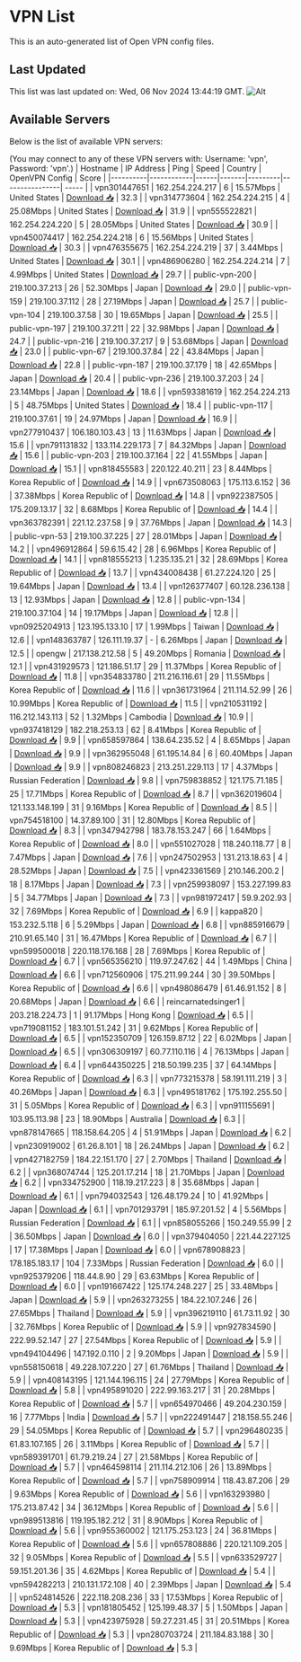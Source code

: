 # VPN List

This is an auto-generated list of Open VPN config files.

## Last Updated

This list was last updated on: Wed, 06 Nov 2024 13:44:19 GMT.
![Alt](https://repobeats.axiom.co/api/embed/186b98318ef1479477931607c1ad7d823f12451f.svg "Repobeats analytics image")

## Available Servers

Below is the list of available VPN servers:

(You may connect to any of these VPN servers with: Username: 'vpn', Password: 'vpn'.)
| Hostname | IP Address | Ping | Speed | Country | OpenVPN Config | Score |
|----------|------------|------|-------|---------|----------------| ----- |
| vpn301447651 | 162.254.224.217 | 6 | 15.57Mbps | United States | [Download 📥](./configs/server_0_US.ovpn) | 32.3 |
| vpn314773604 | 162.254.224.215 | 4 | 25.08Mbps | United States | [Download 📥](./configs/server_1_US.ovpn) | 31.9 |
| vpn555522821 | 162.254.224.220 | 5 | 28.05Mbps | United States | [Download 📥](./configs/server_2_US.ovpn) | 30.9 |
| vpn450074417 | 162.254.224.218 | 6 | 15.56Mbps | United States | [Download 📥](./configs/server_3_US.ovpn) | 30.3 |
| vpn476355675 | 162.254.224.219 | 37 | 3.44Mbps | United States | [Download 📥](./configs/server_4_US.ovpn) | 30.1 |
| vpn486906280 | 162.254.224.214 | 7 | 4.99Mbps | United States | [Download 📥](./configs/server_5_US.ovpn) | 29.7 |
| public-vpn-200 | 219.100.37.213 | 26 | 52.30Mbps | Japan | [Download 📥](./configs/server_6_JP.ovpn) | 29.0 |
| public-vpn-159 | 219.100.37.112 | 28 | 27.19Mbps | Japan | [Download 📥](./configs/server_7_JP.ovpn) | 25.7 |
| public-vpn-104 | 219.100.37.58 | 30 | 19.65Mbps | Japan | [Download 📥](./configs/server_8_JP.ovpn) | 25.5 |
| public-vpn-197 | 219.100.37.211 | 22 | 32.98Mbps | Japan | [Download 📥](./configs/server_9_JP.ovpn) | 24.7 |
| public-vpn-216 | 219.100.37.217 | 9 | 53.68Mbps | Japan | [Download 📥](./configs/server_10_JP.ovpn) | 23.0 |
| public-vpn-67 | 219.100.37.84 | 22 | 43.84Mbps | Japan | [Download 📥](./configs/server_11_JP.ovpn) | 22.8 |
| public-vpn-187 | 219.100.37.179 | 18 | 42.65Mbps | Japan | [Download 📥](./configs/server_12_JP.ovpn) | 20.4 |
| public-vpn-236 | 219.100.37.203 | 24 | 23.14Mbps | Japan | [Download 📥](./configs/server_13_JP.ovpn) | 18.6 |
| vpn593381619 | 162.254.224.213 | 5 | 48.75Mbps | United States | [Download 📥](./configs/server_14_US.ovpn) | 18.4 |
| public-vpn-117 | 219.100.37.61 | 19 | 24.97Mbps | Japan | [Download 📥](./configs/server_15_JP.ovpn) | 16.9 |
| vpn277910437 | 106.180.103.43 | 13 | 11.63Mbps | Japan | [Download 📥](./configs/server_16_JP.ovpn) | 15.6 |
| vpn791131832 | 133.114.229.173 | 7 | 84.32Mbps | Japan | [Download 📥](./configs/server_17_JP.ovpn) | 15.6 |
| public-vpn-203 | 219.100.37.164 | 22 | 41.55Mbps | Japan | [Download 📥](./configs/server_18_JP.ovpn) | 15.1 |
| vpn818455583 | 220.122.40.211 | 23 | 8.44Mbps | Korea Republic of | [Download 📥](./configs/server_19_KR.ovpn) | 14.9 |
| vpn673508063 | 175.113.6.152 | 36 | 37.38Mbps | Korea Republic of | [Download 📥](./configs/server_20_KR.ovpn) | 14.8 |
| vpn922387505 | 175.209.13.17 | 32 | 8.68Mbps | Korea Republic of | [Download 📥](./configs/server_21_KR.ovpn) | 14.4 |
| vpn363782391 | 221.12.237.58 | 9 | 37.76Mbps | Japan | [Download 📥](./configs/server_22_JP.ovpn) | 14.3 |
| public-vpn-53 | 219.100.37.225 | 27 | 28.01Mbps | Japan | [Download 📥](./configs/server_23_JP.ovpn) | 14.2 |
| vpn496912864 | 59.6.15.42 | 28 | 6.96Mbps | Korea Republic of | [Download 📥](./configs/server_24_KR.ovpn) | 14.1 |
| vpn818555213 | 1.235.135.21 | 32 | 28.69Mbps | Korea Republic of | [Download 📥](./configs/server_25_KR.ovpn) | 13.7 |
| vpn434008438 | 61.27.224.120 | 25 | 19.64Mbps | Japan | [Download 📥](./configs/server_26_JP.ovpn) | 13.4 |
| vpn126377407 | 60.128.236.138 | 13 | 12.93Mbps | Japan | [Download 📥](./configs/server_27_JP.ovpn) | 12.8 |
| public-vpn-134 | 219.100.37.104 | 14 | 19.17Mbps | Japan | [Download 📥](./configs/server_28_JP.ovpn) | 12.8 |
| vpn0925204913 | 123.195.133.10 | 17 | 1.99Mbps | Taiwan | [Download 📥](./configs/server_29_TW.ovpn) | 12.6 |
| vpn148363787 | 126.111.19.37 | - | 6.26Mbps | Japan | [Download 📥](./configs/server_30_JP.ovpn) | 12.5 |
| opengw | 217.138.212.58 | 5 | 49.20Mbps | Romania | [Download 📥](./configs/server_31_RO.ovpn) | 12.1 |
| vpn431929573 | 121.186.51.17 | 29 | 11.37Mbps | Korea Republic of | [Download 📥](./configs/server_32_KR.ovpn) | 11.8 |
| vpn354833780 | 211.216.116.61 | 29 | 11.55Mbps | Korea Republic of | [Download 📥](./configs/server_33_KR.ovpn) | 11.6 |
| vpn361731964 | 211.114.52.99 | 26 | 10.99Mbps | Korea Republic of | [Download 📥](./configs/server_34_KR.ovpn) | 11.5 |
| vpn210531192 | 116.212.143.113 | 52 | 1.32Mbps | Cambodia | [Download 📥](./configs/server_35_KH.ovpn) | 10.9 |
| vpn937418129 | 182.218.253.13 | 62 | 8.41Mbps | Korea Republic of | [Download 📥](./configs/server_36_KR.ovpn) | 9.9 |
| vpn658597864 | 138.64.235.52 | 4 | 8.65Mbps | Japan | [Download 📥](./configs/server_37_JP.ovpn) | 9.9 |
| vpn362955048 | 61.195.14.84 | 6 | 60.40Mbps | Japan | [Download 📥](./configs/server_38_JP.ovpn) | 9.9 |
| vpn808246823 | 213.251.229.113 | 17 | 4.37Mbps | Russian Federation | [Download 📥](./configs/server_39_RU.ovpn) | 9.8 |
| vpn759838852 | 121.175.71.185 | 25 | 17.71Mbps | Korea Republic of | [Download 📥](./configs/server_40_KR.ovpn) | 8.7 |
| vpn362019604 | 121.133.148.199 | 31 | 9.16Mbps | Korea Republic of | [Download 📥](./configs/server_41_KR.ovpn) | 8.5 |
| vpn754518100 | 14.37.89.100 | 31 | 12.80Mbps | Korea Republic of | [Download 📥](./configs/server_42_KR.ovpn) | 8.3 |
| vpn347942798 | 183.78.153.247 | 66 | 1.64Mbps | Korea Republic of | [Download 📥](./configs/server_43_KR.ovpn) | 8.0 |
| vpn551027028 | 118.240.118.77 | 8 | 7.47Mbps | Japan | [Download 📥](./configs/server_44_JP.ovpn) | 7.6 |
| vpn247502953 | 131.213.18.63 | 4 | 28.52Mbps | Japan | [Download 📥](./configs/server_45_JP.ovpn) | 7.5 |
| vpn423361569 | 210.146.200.2 | 18 | 8.17Mbps | Japan | [Download 📥](./configs/server_46_JP.ovpn) | 7.3 |
| vpn259938097 | 153.227.199.83 | 5 | 34.77Mbps | Japan | [Download 📥](./configs/server_47_JP.ovpn) | 7.3 |
| vpn981972417 | 59.9.202.93 | 32 | 7.69Mbps | Korea Republic of | [Download 📥](./configs/server_48_KR.ovpn) | 6.9 |
| kappa820 | 153.232.5.118 | 6 | 5.29Mbps | Japan | [Download 📥](./configs/server_49_JP.ovpn) | 6.8 |
| vpn885916679 | 210.91.65.140 | 31 | 16.47Mbps | Korea Republic of | [Download 📥](./configs/server_50_KR.ovpn) | 6.7 |
| vpn599500018 | 220.118.176.168 | 28 | 7.69Mbps | Korea Republic of | [Download 📥](./configs/server_51_KR.ovpn) | 6.7 |
| vpn565356210 | 119.97.247.62 | 44 | 1.49Mbps | China | [Download 📥](./configs/server_52_CN.ovpn) | 6.6 |
| vpn712560906 | 175.211.99.244 | 30 | 39.50Mbps | Korea Republic of | [Download 📥](./configs/server_53_KR.ovpn) | 6.6 |
| vpn498086479 | 61.46.91.152 | 8 | 20.68Mbps | Japan | [Download 📥](./configs/server_54_JP.ovpn) | 6.6 |
| reincarnatedsinger1 | 203.218.224.73 | 1 | 91.17Mbps | Hong Kong | [Download 📥](./configs/server_55_HK.ovpn) | 6.5 |
| vpn719081152 | 183.101.51.242 | 31 | 9.62Mbps | Korea Republic of | [Download 📥](./configs/server_56_KR.ovpn) | 6.5 |
| vpn152350709 | 126.159.87.12 | 22 | 6.02Mbps | Japan | [Download 📥](./configs/server_57_JP.ovpn) | 6.5 |
| vpn306309197 | 60.77.110.116 | 4 | 76.13Mbps | Japan | [Download 📥](./configs/server_58_JP.ovpn) | 6.4 |
| vpn644350225 | 218.50.199.235 | 37 | 64.14Mbps | Korea Republic of | [Download 📥](./configs/server_59_KR.ovpn) | 6.3 |
| vpn773215378 | 58.191.111.219 | 3 | 40.26Mbps | Japan | [Download 📥](./configs/server_60_JP.ovpn) | 6.3 |
| vpn495181762 | 175.192.255.50 | 31 | 5.05Mbps | Korea Republic of | [Download 📥](./configs/server_61_KR.ovpn) | 6.3 |
| vpn911155691 | 103.95.113.98 | 23 | 18.90Mbps | Australia | [Download 📥](./configs/server_62_AU.ovpn) | 6.3 |
| vpn878147665 | 118.158.64.205 | 4 | 51.91Mbps | Japan | [Download 📥](./configs/server_63_JP.ovpn) | 6.2 |
| vpn230919002 | 61.26.8.101 | 18 | 26.24Mbps | Japan | [Download 📥](./configs/server_64_JP.ovpn) | 6.2 |
| vpn427182759 | 184.22.151.170 | 27 | 2.70Mbps | Thailand | [Download 📥](./configs/server_65_TH.ovpn) | 6.2 |
| vpn368074744 | 125.201.17.214 | 18 | 21.70Mbps | Japan | [Download 📥](./configs/server_66_JP.ovpn) | 6.2 |
| vpn334752900 | 118.19.217.223 | 8 | 35.68Mbps | Japan | [Download 📥](./configs/server_67_JP.ovpn) | 6.1 |
| vpn794032543 | 126.48.179.24 | 10 | 41.92Mbps | Japan | [Download 📥](./configs/server_68_JP.ovpn) | 6.1 |
| vpn701293791 | 185.97.201.52 | 4 | 5.56Mbps | Russian Federation | [Download 📥](./configs/server_69_RU.ovpn) | 6.1 |
| vpn858055266 | 150.249.55.99 | 2 | 36.50Mbps | Japan | [Download 📥](./configs/server_70_JP.ovpn) | 6.0 |
| vpn379404050 | 221.44.227.125 | 17 | 17.38Mbps | Japan | [Download 📥](./configs/server_71_JP.ovpn) | 6.0 |
| vpn678908823 | 178.185.183.17 | 104 | 7.33Mbps | Russian Federation | [Download 📥](./configs/server_72_RU.ovpn) | 6.0 |
| vpn925379206 | 118.44.8.90 | 29 | 63.63Mbps | Korea Republic of | [Download 📥](./configs/server_73_KR.ovpn) | 6.0 |
| vpn191667422 | 125.174.248.227 | 25 | 33.48Mbps | Japan | [Download 📥](./configs/server_74_JP.ovpn) | 5.9 |
| vpn263273255 | 184.22.107.246 | 26 | 27.65Mbps | Thailand | [Download 📥](./configs/server_75_TH.ovpn) | 5.9 |
| vpn396219110 | 61.73.11.92 | 30 | 32.76Mbps | Korea Republic of | [Download 📥](./configs/server_76_KR.ovpn) | 5.9 |
| vpn927834590 | 222.99.52.147 | 27 | 27.54Mbps | Korea Republic of | [Download 📥](./configs/server_77_KR.ovpn) | 5.9 |
| vpn494104496 | 147.192.0.110 | 2 | 9.20Mbps | Japan | [Download 📥](./configs/server_78_JP.ovpn) | 5.9 |
| vpn558150618 | 49.228.107.220 | 27 | 61.76Mbps | Thailand | [Download 📥](./configs/server_79_TH.ovpn) | 5.9 |
| vpn408143195 | 121.144.196.115 | 24 | 27.79Mbps | Korea Republic of | [Download 📥](./configs/server_80_KR.ovpn) | 5.8 |
| vpn495891020 | 222.99.163.217 | 31 | 20.28Mbps | Korea Republic of | [Download 📥](./configs/server_81_KR.ovpn) | 5.7 |
| vpn654970466 | 49.204.230.159 | 16 | 7.77Mbps | India | [Download 📥](./configs/server_82_IN.ovpn) | 5.7 |
| vpn222491447 | 218.158.55.246 | 29 | 54.05Mbps | Korea Republic of | [Download 📥](./configs/server_83_KR.ovpn) | 5.7 |
| vpn296480235 | 61.83.107.165 | 26 | 3.11Mbps | Korea Republic of | [Download 📥](./configs/server_84_KR.ovpn) | 5.7 |
| vpn589391701 | 61.79.219.24 | 27 | 21.58Mbps | Korea Republic of | [Download 📥](./configs/server_85_KR.ovpn) | 5.7 |
| vpn464598114 | 211.114.212.106 | 26 | 13.89Mbps | Korea Republic of | [Download 📥](./configs/server_86_KR.ovpn) | 5.7 |
| vpn758909914 | 118.43.87.206 | 29 | 9.63Mbps | Korea Republic of | [Download 📥](./configs/server_87_KR.ovpn) | 5.6 |
| vpn163293980 | 175.213.87.42 | 34 | 36.12Mbps | Korea Republic of | [Download 📥](./configs/server_88_KR.ovpn) | 5.6 |
| vpn989513816 | 119.195.182.212 | 31 | 8.90Mbps | Korea Republic of | [Download 📥](./configs/server_89_KR.ovpn) | 5.6 |
| vpn955360002 | 121.175.253.123 | 24 | 36.81Mbps | Korea Republic of | [Download 📥](./configs/server_90_KR.ovpn) | 5.6 |
| vpn657808886 | 220.121.109.205 | 32 | 9.05Mbps | Korea Republic of | [Download 📥](./configs/server_91_KR.ovpn) | 5.5 |
| vpn633529727 | 59.151.201.36 | 35 | 4.62Mbps | Korea Republic of | [Download 📥](./configs/server_92_KR.ovpn) | 5.4 |
| vpn594282213 | 210.131.172.108 | 40 | 2.39Mbps | Japan | [Download 📥](./configs/server_93_JP.ovpn) | 5.4 |
| vpn524814526 | 222.118.208.236 | 33 | 17.53Mbps | Korea Republic of | [Download 📥](./configs/server_94_KR.ovpn) | 5.3 |
| vpn181805452 | 125.199.48.37 | 5 | 1.50Mbps | Japan | [Download 📥](./configs/server_95_JP.ovpn) | 5.3 |
| vpn423975928 | 59.27.231.45 | 31 | 20.51Mbps | Korea Republic of | [Download 📥](./configs/server_96_KR.ovpn) | 5.3 |
| vpn280703724 | 211.184.83.188 | 30 | 9.69Mbps | Korea Republic of | [Download 📥](./configs/server_97_KR.ovpn) | 5.3 |
